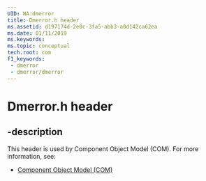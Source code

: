 ```yaml
---
UID: NA:dmerror
title: Dmerror.h header
ms.assetid: d197174d-2e0c-3fa5-abb3-a0d142ca62ea
ms.date: 01/11/2019
ms.keywords: 
ms.topic: conceptual
tech.root: com
f1_keywords:
 - dmerror
 - dmerror/dmerror
---
```


# Dmerror.h header


## -description

This header is used by Component Object Model (COM). For more information, see:

- [Component Object Model (COM)](../_com/index.md)

